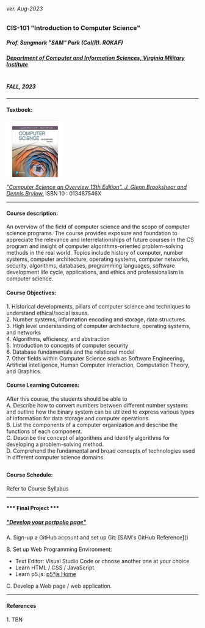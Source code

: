 <h6>ver. Aug-2023</h6>
<h3>CIS-101 "Introduction to Computer Science" </h3>
<h5><i> Prof. Sangmork "SAM" Park (Col(R). ROKAF)</i></h5>
<h5><u><i>Department of Computer and Information Sciences, Virginia Military Institute</i></u></h5>

<h5> <br>FALL, 2023 </h5>

---

<h4>Textbook:</h4> 
<img src = "../Images/CS105TextBook.jpg" alt = "IS 110 TextBook" width="150"/>

<em><u>["Computer Science an Overview 13th Edition", J. Glenn Brookshear and Dennis Brylow.](https://www.pearson.com/en-us/subject-catalog/p/computer-science-an-overview/P200000003351/9780134875460)</u></em>
ISBN 10 : 013487546X

---

<h4>Course description:</h4>
An overview of the field of computer science and the scope of computer science programs. The course provides exposure and foundation to appreciate the relevance and interrelationships of future courses in the CS program and insight of computer algorithms-oriented problem-solving methods in the real world. Topics include history of computer, number systems, computer architecture, operating systems, computer networks, security, algorithms, databases, programming languages, software development life cycle, applications, and ethics and professionalism in computer science.

<h4>Course Objectives:</h4>
1. Historical developments, pillars of computer science and techniques to understand ethical/social issues.</br> 
2. Number systems, information encoding and storage, data structures.</br> 
3. High level understanding of computer architecture, operating systems, and networks</br> 
4. Algorithms, efficiency, and abstraction</br> 
5. Introduction to concepts of computer security</br> 
6. Database fundamentals and the relational model</br> 
7. Other fields within Computer Science such as Software Engineering, Artificial intelligence, Human Computer Interaction, Computation Theory, and Graphics.</br>

<h4>Course Learning Outcomes:</h4>
After this course, the students should be able to </br>
A. Describe how to convert numbers between different number systems and outline how the binary system can be utilized to express various types of information for data storage and computer operations.  </br>
B. List the components of a computer organization and describe the functions of each component.</br>
C. Describe the concept of algorithms and identify algorithms for developing a problem-solving method.</br>
D. Comprehend the fundamental and broad concepts of technologies used in different computer science domains.</br>

## <h4>Course Schedule:</h4>

Refer to Course Syllabus

---

<h4>*** Final Project ***</h4>

<h5><u><em>"Develop your portpolio page" </em> </u> </h5>
A. Sign-up a GitHub account and set up Git: [SAM's GitHub Reference](<https://github.com/silverwing-coder/Miscellaneous/blob/master/(Manual)GitHub.md>)

B. Set up Web Programming Environment:
-   Text Editor: Visual Studio Code or choose another one at your choice.
-   Learn HTML / CSS / JavaScript.
-   Learn p5.js: [p5\*js Home](htt.ps://p5js.org/)

C. Develop a Web page / web application.

---

<h4>References</h4>
1. TBN
